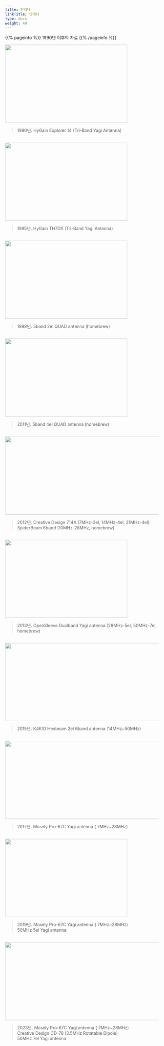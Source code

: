 ```yaml
---
title: 안테나
linkTitle: 안테나
type: docs
weight: 40
---
```


{{% pageinfo %}}
1990년 이후의 자료
{{% /pageinfo %}} 

<img src="/about/img/103_EX14.jpg" style="width:400px;height:256">

> 1990년. HyGain Explorer 14 (Tri-Band Yagi Antenna)

<br>
<img src="/about/img/105_TH7DX.jpg" style="width:400px;height:256"><br>

> 1995년. HyGain TH7DX (Tri-Band Yagi Antenna)

<br>
<img src="/about/img/107_QUAD.jpg" style="width:400px;height:256"><br>

> 1998년. 5band 2el QUAD antenna (homebrew)

<br>
<img src="/about/img/109_QUAD.jpg" style="width:400px;height:256"><br>

> 2011년. 5band 4el QUAD antenna (homebrew)

<br>
<img src="/about/img/110_ANT.jpg" style="width:1000px;height:256"><br>

> 2012년. Creative Design 714X (7MHz-3el, 14MHz-4el, 21MHz-4el)<br>
> SpiderBeam 6band (10MHz-28MHz, homebrew)

<br>
<img src="/about/img/119_Yagi.jpg" style="width:400px;height:256"><br>

> 2013년. OpenSleeve Dualband Yagi antenna (28MHz-5el, 50MHz-7el, homebrew)

<br>
<img src="/about/img/121_Hexbeam.jpg" style="width:800px;height:256"><br>

> 2015년. K4KIO Hexbeam 2el 6band antenna (14MHz~50MHz)

<br>
<img src="/about/img/123_ANT.jpg" style="width:800px;height:256"><br>

> 2017년. Mosely Pro-67C Yagi antenna ( 7MHz~28MHz)

<br>
<img src="/about/img/125_ANT.jpg" style="width:400px;height:256"><br>

> 2019년. Mosely Pro-67C Yagi antenna ( 7MHz~28MHz)<br>
> 50MHz 5el Yagi antenna

<br>
<img src="/about/img/127_ANT.jpg" style="width:800px;height:256"><br>

> 2023년. Mosely Pro-67C Yagi antenna ( 7MHz~28MHz)<br>
> Creative Design CD-78 (3.5MHz Rotatable Dipole)<br>
> 50MHz 7el Yagi antenna